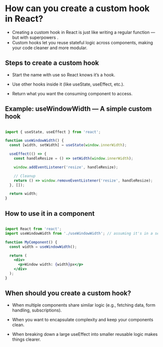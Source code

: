 # How can you create a custom hook in React? 

- Creating a custom hook in React is just like writing a regular function — but with superpowers . 
- Custom hooks let you reuse stateful logic across components, making your code cleaner and more modular.


 ## Steps to create a custom hook

- Start the name with use so React knows it’s a hook.

- Use other hooks inside it (like useState, useEffect, etc.).

- Return what you want the consuming component to access.

## Example: useWindowWidth — A simple custom hook
``` jsx

import { useState, useEffect } from 'react';

function useWindowWidth() {
  const [width, setWidth] = useState(window.innerWidth);

  useEffect(() => {
    const handleResize = () => setWidth(window.innerWidth);

    window.addEventListener('resize', handleResize);

    // Cleanup
    return () => window.removeEventListener('resize', handleResize);
  }, []);

  return width;
}
```
## How to use it in a component
```jsx

import React from 'react';
import useWindowWidth from './useWindowWidth'; // assuming it's in a separate file

function MyComponent() {
  const width = useWindowWidth();

  return (
    <div>
      <p>Window width: {width}px</p>
    </div>
  );
}
```

## When should you create a custom hook?

- When multiple components share similar logic (e.g., fetching data, form handling, subscriptions).

- When you want to encapsulate complexity and keep your components clean.

- When breaking down a large useEffect into smaller reusable logic makes things clearer.